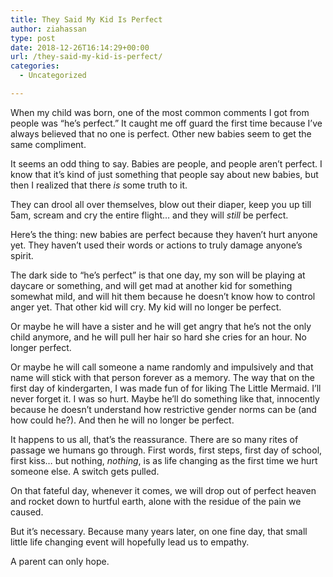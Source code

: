 ```yaml
---
title: They Said My Kid Is Perfect
author: ziahassan
type: post
date: 2018-12-26T16:14:29+00:00
url: /they-said-my-kid-is-perfect/
categories:
  - Uncategorized

---
```

When my child was born, one of the most common comments I got from people was “he&#8217;s perfect.” It caught me off guard the first time because I&#8217;ve always believed that no one is perfect. Other new babies seem to get the same compliment. 

It seems an odd thing to say. Babies are people, and people aren&#8217;t perfect. I know that it&#8217;s kind of just something that people say about new babies, but then I realized that there _is_ some truth to it. 

They can drool all over themselves, blow out their diaper, keep you up till 5am, scream and cry the entire flight&#8230; and they will _still_ be perfect. 

Here’s the thing: new babies are perfect because they haven&#8217;t hurt anyone yet. They haven&#8217;t used their words or actions to truly damage anyone&#8217;s spirit. 

The dark side to “he&#8217;s perfect” is that one day, my son will be playing at daycare or something, and will get mad at another kid for something somewhat mild, and will hit them because he doesn&#8217;t know how to control anger yet. That other kid will cry. My kid will no longer be perfect. 

Or maybe he will have a sister and he will get angry that he&#8217;s not the only child anymore, and he will pull her hair so hard she cries for an hour. No longer perfect. 

Or maybe he will call someone a name randomly and impulsively and that name will stick with that person forever as a memory. The way that on the first day of kindergarten, I was made fun of for liking The Little Mermaid. I&#8217;ll never forget it. I was so hurt. Maybe he&#8217;ll do something like that, innocently because he doesn&#8217;t understand how restrictive gender norms can be (and how could he?). And then he will no longer be perfect.

It happens to us all, that&#8217;s the reassurance. There are so many rites of passage we humans go through. First words, first steps, first day of school, first kiss&#8230; but nothing, _nothing_, is as life changing as the first time we hurt someone else. A switch gets pulled. 

On that fateful day, whenever it comes, we will drop out of perfect heaven and rocket down to hurtful earth, alone with the residue of the pain we caused. 

But it&#8217;s necessary. Because many years later, on one fine day, that small little life changing event will hopefully lead us to empathy. 

A parent can only hope.